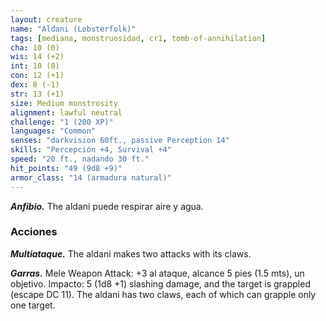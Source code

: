```yaml
---
layout: creature
name: "Aldani (Lobsterfolk)"
tags: [mediana, monstruosidad, cr1, tomb-of-annihilation]
cha: 10 (0)
wis: 14 (+2)
int: 10 (0)
con: 12 (+1)
dex: 8 (-1)
str: 13 (+1)
size: Medium monstrosity
alignment: lawful neutral
challenge: "1 (200 XP)"
languages: "Common"
senses: "darkvision 60ft., passive Perception 14"
skills: "Percepción +4, Survival +4"
speed: "20 ft., nadando 30 ft."
hit_points: "49 (9d8 +9)"
armor_class: "14 (armadura natural)"
---
```


***Anfibio.*** The aldani puede respirar aire y agua.

### Acciones

***Multiataque.*** The aldani makes two attacks with its claws.

***Garras.*** Mele Weapon Attack: +3 al ataque, alcance 5 pies (1.5 mts), un objetivo. Impacto: 5 (1d8 +1) slashing damage, and the target is grappled (escape DC 11). The aldani has two claws, each of which can grapple only one target.